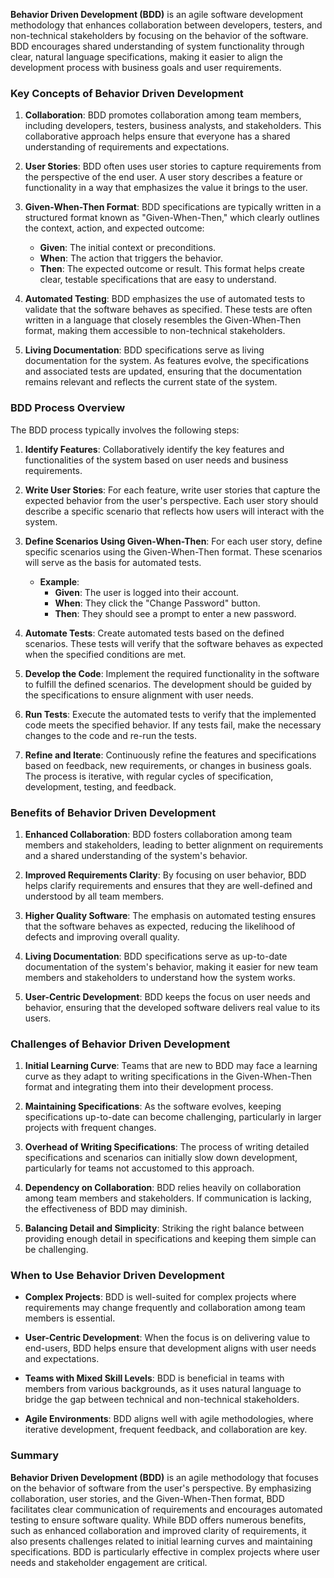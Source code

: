 **Behavior Driven Development (BDD)** is an agile software development methodology that enhances collaboration between developers, testers, and non-technical stakeholders by focusing on the behavior of the software. BDD encourages shared understanding of system functionality through clear, natural language specifications, making it easier to align the development process with business goals and user requirements.

### Key Concepts of Behavior Driven Development

1. **Collaboration**: BDD promotes collaboration among team members, including developers, testers, business analysts, and stakeholders. This collaborative approach helps ensure that everyone has a shared understanding of requirements and expectations.

2. **User Stories**: BDD often uses user stories to capture requirements from the perspective of the end user. A user story describes a feature or functionality in a way that emphasizes the value it brings to the user.

3. **Given-When-Then Format**: BDD specifications are typically written in a structured format known as "Given-When-Then," which clearly outlines the context, action, and expected outcome:
   - **Given**: The initial context or preconditions.
   - **When**: The action that triggers the behavior.
   - **Then**: The expected outcome or result.
   This format helps create clear, testable specifications that are easy to understand.

4. **Automated Testing**: BDD emphasizes the use of automated tests to validate that the software behaves as specified. These tests are often written in a language that closely resembles the Given-When-Then format, making them accessible to non-technical stakeholders.

5. **Living Documentation**: BDD specifications serve as living documentation for the system. As features evolve, the specifications and associated tests are updated, ensuring that the documentation remains relevant and reflects the current state of the system.

### BDD Process Overview

The BDD process typically involves the following steps:

1. **Identify Features**: Collaboratively identify the key features and functionalities of the system based on user needs and business requirements.

2. **Write User Stories**: For each feature, write user stories that capture the expected behavior from the user's perspective. Each user story should describe a specific scenario that reflects how users will interact with the system.

3. **Define Scenarios Using Given-When-Then**: For each user story, define specific scenarios using the Given-When-Then format. These scenarios will serve as the basis for automated tests.
   - **Example**: 
     - **Given**: The user is logged into their account.
     - **When**: They click the "Change Password" button.
     - **Then**: They should see a prompt to enter a new password.

4. **Automate Tests**: Create automated tests based on the defined scenarios. These tests will verify that the software behaves as expected when the specified conditions are met.

5. **Develop the Code**: Implement the required functionality in the software to fulfill the defined scenarios. The development should be guided by the specifications to ensure alignment with user needs.

6. **Run Tests**: Execute the automated tests to verify that the implemented code meets the specified behavior. If any tests fail, make the necessary changes to the code and re-run the tests.

7. **Refine and Iterate**: Continuously refine the features and specifications based on feedback, new requirements, or changes in business goals. The process is iterative, with regular cycles of specification, development, testing, and feedback.

### Benefits of Behavior Driven Development

1. **Enhanced Collaboration**: BDD fosters collaboration among team members and stakeholders, leading to better alignment on requirements and a shared understanding of the system's behavior.

2. **Improved Requirements Clarity**: By focusing on user behavior, BDD helps clarify requirements and ensures that they are well-defined and understood by all team members.

3. **Higher Quality Software**: The emphasis on automated testing ensures that the software behaves as expected, reducing the likelihood of defects and improving overall quality.

4. **Living Documentation**: BDD specifications serve as up-to-date documentation of the system's behavior, making it easier for new team members and stakeholders to understand how the system works.

5. **User-Centric Development**: BDD keeps the focus on user needs and behavior, ensuring that the developed software delivers real value to its users.

### Challenges of Behavior Driven Development

1. **Initial Learning Curve**: Teams that are new to BDD may face a learning curve as they adapt to writing specifications in the Given-When-Then format and integrating them into their development process.

2. **Maintaining Specifications**: As the software evolves, keeping specifications up-to-date can become challenging, particularly in larger projects with frequent changes.

3. **Overhead of Writing Specifications**: The process of writing detailed specifications and scenarios can initially slow down development, particularly for teams not accustomed to this approach.

4. **Dependency on Collaboration**: BDD relies heavily on collaboration among team members and stakeholders. If communication is lacking, the effectiveness of BDD may diminish.

5. **Balancing Detail and Simplicity**: Striking the right balance between providing enough detail in specifications and keeping them simple can be challenging.

### When to Use Behavior Driven Development

- **Complex Projects**: BDD is well-suited for complex projects where requirements may change frequently and collaboration among team members is essential.

- **User-Centric Development**: When the focus is on delivering value to end-users, BDD helps ensure that development aligns with user needs and expectations.

- **Teams with Mixed Skill Levels**: BDD is beneficial in teams with members from various backgrounds, as it uses natural language to bridge the gap between technical and non-technical stakeholders.

- **Agile Environments**: BDD aligns well with agile methodologies, where iterative development, frequent feedback, and collaboration are key.

### Summary

**Behavior Driven Development (BDD)** is an agile methodology that focuses on the behavior of software from the user's perspective. By emphasizing collaboration, user stories, and the Given-When-Then format, BDD facilitates clear communication of requirements and encourages automated testing to ensure software quality. While BDD offers numerous benefits, such as enhanced collaboration and improved clarity of requirements, it also presents challenges related to initial learning curves and maintaining specifications. BDD is particularly effective in complex projects where user needs and stakeholder engagement are critical.
